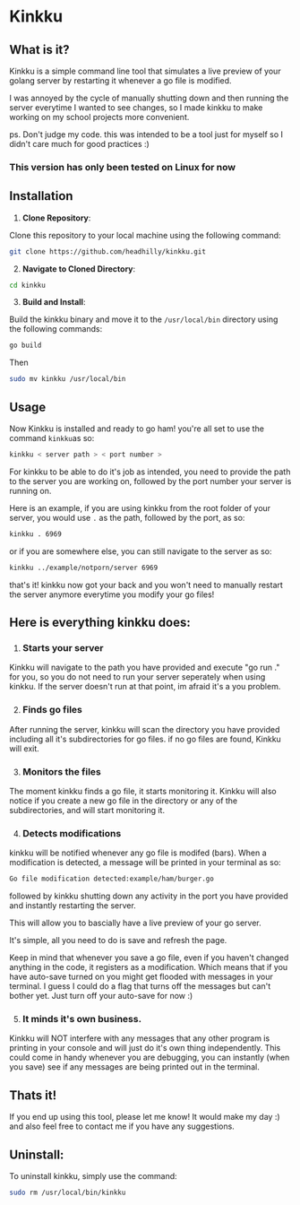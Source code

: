 
# Kinkku

## What is it?

Kinkku is a simple command line tool that simulates a live preview of your golang server by restarting it whenever a go file is modified.

I was annoyed by the cycle of manually shutting down and then running the server everytime I wanted to see changes, so I made kinkku to make working on my school projects more convenient.

ps. Don't judge my code. this was intended to be a tool just for myself so I didn't care much for good practices :)

### This version has only been tested on Linux for now

## Installation

1. **Clone Repository**:

Clone this repository to your local machine using the following command:

```bash
git clone https://github.com/headhilly/kinkku.git
```

2. **Navigate to Cloned Directory**:


```bash
cd kinkku
```

3. **Build and Install**:

Build the kinkku binary and move it to the `/usr/local/bin` directory using the following commands:

```bash
go build
```

Then


```bash
sudo mv kinkku /usr/local/bin
```

## Usage

Now Kinkku is installed and ready to go ham! you're all set to use the command `kinkku`as so:

```bash
kinkku < server path > < port number >
```
For kinkku to be able to do it's job as intended, you need to provide the path to the server you are working on, followed by the port number your server is running on.

Here is an example, if you are using kinkku from the root folder of your server, you would use `.` as the path, followed by the port, as so:

```bash
kinkku . 6969
```
or if you are somewhere else, you can still navigate to the server as so:

```bash
kinkku ../example/notporn/server 6969
```

that's it! kinkku now got your back and you won't need to manually restart the server anymore everytime you modify your go files!

## Here is everything kinkku does:
1. ### Starts your server
Kinkku will navigate to the path you have provided and execute "go run ." for you, so you do not need to run your server seperately when using kinkku.
If the server doesn't run at that point, im afraid it's a you problem.

2. ### Finds go files
After running the server, kinkku will scan the directory you have provided including all it's subdirectories for go files.
if no go files are found, Kinkku will exit.

3. ### Monitors the files
The moment kinkku finds a go file, it starts monitoring it.
Kinkku will also notice if you create a new go file in the directory or any of the subdirectories, and will start monitoring it.

4. ### Detects modifications
kinkku will be notified whenever any go file is modifed (bars).
When a modification is detected, a message will be printed in your terminal as so:

```bash
Go file modification detected:example/ham/burger.go
```
followed by kinkku shutting down any activity in the port you have provided and instantly restarting the server.

This will allow you to bascially have a live preview of your go server.

It's simple, all you need to do is save and refresh the page.


Keep in mind that whenever you save a go file, even if you haven't changed anything in the code, it registers as a modification.
Which means that if you have auto-save turned on you might get flooded with messages in your terminal. I guess I could do a flag that turns off the messages  but can't bother yet. Just turn off your auto-save for now :)

5. ### It minds it's own business.

Kinkku will NOT interfere with any messages that any other program is printing in your console and will just do it's own thing independently.
This could come in handy whenever you are debugging, you can instantly (when you save) see if any messages are being printed out in the terminal.

## Thats it!
If you end up using this tool, please let me know! It would make my day :) and also feel free to contact me if you have any suggestions.

## Uninstall:

To uninstall kinkku, simply use the command:

```bash
sudo rm /usr/local/bin/kinkku
```
